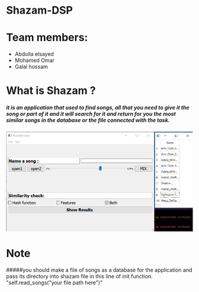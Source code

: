 # Shazam-DSP
# Team members:
*  Abdulla elsayed 
* Mohamed Omar
* Galal hossam

# What is Shazam ?
##### it is an application that used to find songs, all that you need to give it the song or part of it and it will search for it and return for you the most similar songs in the database or the file connected with the task.

![first image](screenshot.png)

# Note
#####you should make a file of songs as a database for the application and pass its directory into shazam file in this line of init function.
"self.read_songs("your file path here")"




